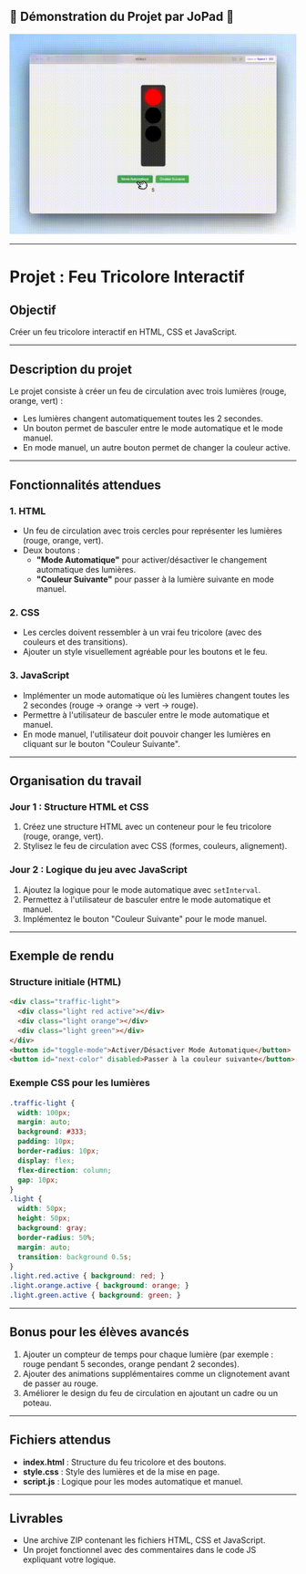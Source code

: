## 🎥 Démonstration du Projet par JoPad 🚦

![Feu tricolore](demo_feu.gif)

---

# Projet : Feu Tricolore Interactif

## Objectif
Créer un feu tricolore interactif en HTML, CSS et JavaScript.

---

## Description du projet
Le projet consiste à créer un feu de circulation avec trois lumières (rouge, orange, vert) :  
- Les lumières changent automatiquement toutes les 2 secondes.  
- Un bouton permet de basculer entre le mode automatique et le mode manuel.  
- En mode manuel, un autre bouton permet de changer la couleur active.

---

## Fonctionnalités attendues

### 1. HTML
- Un feu de circulation avec trois cercles pour représenter les lumières (rouge, orange, vert).  
- Deux boutons :
  - **"Mode Automatique"** pour activer/désactiver le changement automatique des lumières.
  - **"Couleur Suivante"** pour passer à la lumière suivante en mode manuel.

### 2. CSS
- Les cercles doivent ressembler à un vrai feu tricolore (avec des couleurs et des transitions).  
- Ajouter un style visuellement agréable pour les boutons et le feu.

### 3. JavaScript
- Implémenter un mode automatique où les lumières changent toutes les 2 secondes (rouge -> orange -> vert -> rouge).  
- Permettre à l'utilisateur de basculer entre le mode automatique et manuel.  
- En mode manuel, l'utilisateur doit pouvoir changer les lumières en cliquant sur le bouton "Couleur Suivante".

---

## Organisation du travail

### **Jour 1 : Structure HTML et CSS**
1. Créez une structure HTML avec un conteneur pour le feu tricolore (rouge, orange, vert).
2. Stylisez le feu de circulation avec CSS (formes, couleurs, alignement).

### **Jour 2 : Logique du jeu avec JavaScript**
1. Ajoutez la logique pour le mode automatique avec `setInterval`.  
2. Permettez à l'utilisateur de basculer entre le mode automatique et manuel.  
3. Implémentez le bouton "Couleur Suivante" pour le mode manuel.

---

## Exemple de rendu

### Structure initiale (HTML)
```html
<div class="traffic-light">
  <div class="light red active"></div>
  <div class="light orange"></div>
  <div class="light green"></div>
</div>
<button id="toggle-mode">Activer/Désactiver Mode Automatique</button>
<button id="next-color" disabled>Passer à la couleur suivante</button>
```

### Exemple CSS pour les lumières
```css
.traffic-light {
  width: 100px;
  margin: auto;
  background: #333;
  padding: 10px;
  border-radius: 10px;
  display: flex;
  flex-direction: column;
  gap: 10px;
}
.light {
  width: 50px;
  height: 50px;
  background: gray;
  border-radius: 50%;
  margin: auto;
  transition: background 0.5s;
}
.light.red.active { background: red; }
.light.orange.active { background: orange; }
.light.green.active { background: green; }
```

---

## Bonus pour les élèves avancés
1. Ajouter un compteur de temps pour chaque lumière (par exemple : rouge pendant 5 secondes, orange pendant 2 secondes).  
2. Ajouter des animations supplémentaires comme un clignotement avant de passer au rouge.  
3. Améliorer le design du feu de circulation en ajoutant un cadre ou un poteau.

---

## Fichiers attendus
- **index.html** : Structure du feu tricolore et des boutons.  
- **style.css** : Style des lumières et de la mise en page.  
- **script.js** : Logique pour les modes automatique et manuel.

---

## Livrables
- Une archive ZIP contenant les fichiers HTML, CSS et JavaScript.  
- Un projet fonctionnel avec des commentaires dans le code JS expliquant votre logique.